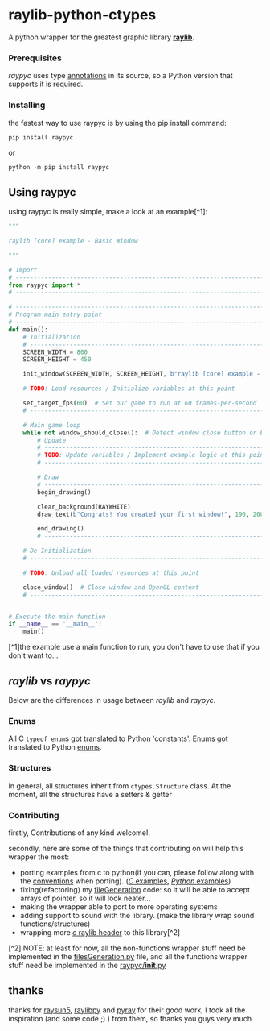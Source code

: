 # raylib-python-ctypes

A python wrapper for the greatest graphic library **[raylib](https://github.com/raysan5/raylib)**.

### Prerequisites
_raypyc_ uses type [annotations](https://www.python.org/dev/peps/pep-3107/#id30) in its source, so a Python version that supports it is required.

### Installing
the fastest way to use raypyc is by using the pip install command:

```
pip install raypyc
```

or

```python
python -m pip install raypyc
```

## Using raypyc 
using raypyc is really simple, make a look at an example[^1]:

```python
"""

raylib [core] example - Basic Window

"""

# Import
# ------------------------------------------------------------------------------------
from raypyc import *
# ------------------------------------------------------------------------------------

# ------------------------------------------------------------------------------------
# Program main entry point
# ------------------------------------------------------------------------------------
def main():
    # Initialization
    # ------------------------------------------------------------------------------------
    SCREEN_WIDTH = 800
    SCREEN_HEIGHT = 450

    init_window(SCREEN_WIDTH, SCREEN_HEIGHT, b"raylib [core] example - basic window")

    # TODO: Load resources / Initialize variables at this point

    set_target_fps(60)  # Set our game to run at 60 frames-per-second
    # ------------------------------------------------------------------------------------

    # Main game loop
    while not window_should_close():  # Detect window close button or ESC key
        # Update
        # ----------------------------------------------------------------------------------
        # TODO: Update variables / Implement example logic at this point
        # ----------------------------------------------------------------------------------

        # Draw
        # ----------------------------------------------------------------------------------
        begin_drawing()

        clear_background(RAYWHITE)
        draw_text(b"Congrats! You created your first window!", 190, 200, 20, LIGHTGRAY)

        end_drawing()
        # ----------------------------------------------------------------------------------

    # De-Initialization
    # ----------------------------------------------------------------------------------

    # TODO: Unload all loaded resources at this point

    close_window()  # Close window and OpenGL context
    # ----------------------------------------------------------------------------------


# Execute the main function
if __name__ == '__main__':
    main()
```
[^1]the example use a main function to run, you don't have to use that if you don't want to...

## _raylib_ vs _raypyc_

Below are the differences in usage between _raylib_ and _raypyc_.

### Enums

All C `typeof enum`s got translated to Python 'constants'. Enums got translated to
Python [enums](https://docs.python.org/3/library/enum.html).

### Structures

In general, all structures inherit from `ctypes.Structure` class. At the moment, all the structures have a setters & getter

### Contributing
firstly, Contributions of any kind welcome!.

secondly, here are some of the things that contributing on will help this wrapper the most:
 * porting examples from c to python(if you can, please follow along with the [conventions](https://github.com/sDos280/raylib-python-ctypes/blob/main/CONVENTIONS.md) when porting). ([_C_ examples](https://github.com/raysan5/raylib/tree/master/examples), [_Python_ examples](https://github.com/sDos280/raylib-python-ctypes))
 * fixing(refactoring) my [fileGeneration](https://github.com/sDos280/raylib-python-ctypes/blob/main/filesGeneration.py) code: so it will be able to accept arrays of pointer, so it will look neater...
 * making the wrapper able to port to more operating systems
 * adding support to sound with the library. (make the library wrap sound functions/structures) 
 * wrapping more [_c_ raylib header](https://github.com/raysan5/raylib/tree/master/src) to this library[^2]

[^2] NOTE: at least for now, all the non-functions wrapper stuff need be implemented in the [filesGeneration.py](https://github.com/sDos280/raylib-python-ctypes/blob/main/filesGeneration.py) file, and all the functions wrapper stuff need be implemented in the [raypyc/__init__.py](https://github.com/sDos280/raylib-python-ctypes/blob/main/raypyc/__init__.py)

## thanks
thanks for [raysun5](https://github.com/raysan5), [raylibpy](https://github.com/Ho011/pyraylib) and [pyray](https://github.com/sDos280/raylib-python-cffi) for their good work, I took all the inspiration (and some code ;) ) from them, so thanks you guys very much